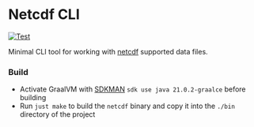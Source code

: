 # Netcdf CLI

[![Test](https://github.com/stellarsunset/netcdf-cli/actions/workflows/test.yaml/badge.svg)](https://github.com/stellarsunset/netcdf-cli/actions/workflows/test.yaml)

Minimal CLI tool for working with [netcdf](https://github.com/stellarsunset/netcdf) supported data files.

### Build

- Activate GraalVM with [SDKMAN](https://sdkman.io/) `sdk use java 21.0.2-graalce` before building
- Run `just make` to build the `netcdf` binary and copy it into the `./bin` directory of the project